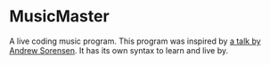  MusicMaster
 =======

A live coding music program. This program was inspired by [a talk by Andrew Sorensen](https://www.youtube.com/watch?v=yY1FSsUV-8c). It has its own syntax to learn and live by.
 